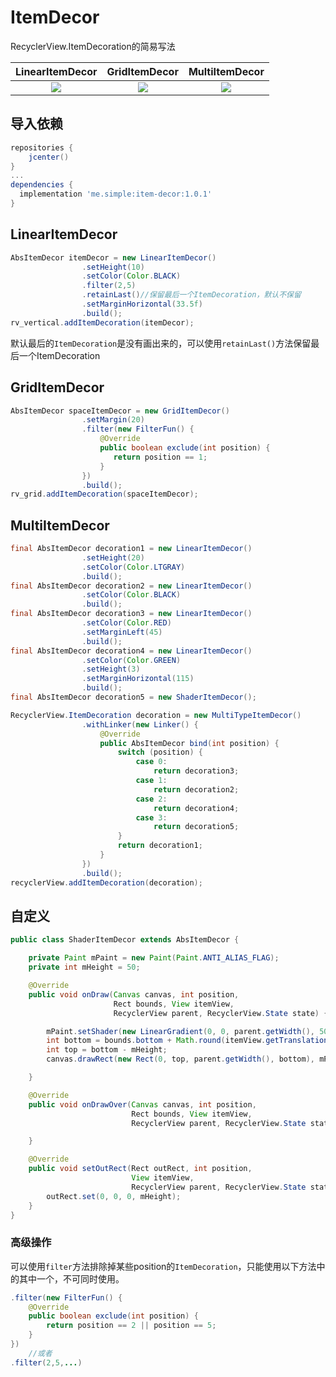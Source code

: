 # ItemDecor

RecyclerView.ItemDecoration的简易写法

|                    LinearItemDecor                     |                     GridItemDecor                      |                     MultiItemDecor                     |
| :----------------------------------------------------: | :----------------------------------------------------: | :----------------------------------------------------: |
| ![](https://i.loli.net/2019/10/28/FEj64UdqHV5JcOf.png) | ![](https://i.loli.net/2019/10/28/vzIUPRloLmSM3ur.png) | ![](https://i.loli.net/2019/10/28/1L5UFP96wXkqbJM.png) |

## 导入依赖

```groovy
repositories {
    jcenter()
}
...
dependencies {
  implementation 'me.simple:item-decor:1.0.1'
}

```

## LinearItemDecor

```java
AbsItemDecor itemDecor = new LinearItemDecor()
                .setHeight(10)
                .setColor(Color.BLACK)
                .filter(2,5)
                .retainLast()//保留最后一个ItemDecoration，默认不保留
                .setMarginHorizontal(33.5f)
                .build();
rv_vertical.addItemDecoration(itemDecor);
```

默认最后的`ItemDecoration`是没有画出来的，可以使用`retainLast()`方法保留最后一个ItemDecoration

## GridItemDecor

```java
AbsItemDecor spaceItemDecor = new GridItemDecor()
                .setMargin(20)
                .filter(new FilterFun() {
                    @Override
                    public boolean exclude(int position) {
                       return position == 1;
                    }
                })
                .build();
rv_grid.addItemDecoration(spaceItemDecor);
```

## MultiItemDecor

```java
final AbsItemDecor decoration1 = new LinearItemDecor()
                .setHeight(20)
                .setColor(Color.LTGRAY)
                .build();
final AbsItemDecor decoration2 = new LinearItemDecor()
                .setColor(Color.BLACK)
                .build();
final AbsItemDecor decoration3 = new LinearItemDecor()
                .setColor(Color.RED)
                .setMarginLeft(45)
                .build();
final AbsItemDecor decoration4 = new LinearItemDecor()
                .setColor(Color.GREEN)
                .setHeight(3)
                .setMarginHorizontal(115)
                .build();
final AbsItemDecor decoration5 = new ShaderItemDecor();

RecyclerView.ItemDecoration decoration = new MultiTypeItemDecor()
                .withLinker(new Linker() {
                    @Override
                    public AbsItemDecor bind(int position) {
                        switch (position) {
                            case 0:
                                return decoration3;
                            case 1:
                                return decoration2;
                            case 2:
                                return decoration4;
                            case 3:
                                return decoration5;
                        }
                        return decoration1;
                    }
                })
                .build();
recyclerView.addItemDecoration(decoration);
```

## 自定义

```java
public class ShaderItemDecor extends AbsItemDecor {

    private Paint mPaint = new Paint(Paint.ANTI_ALIAS_FLAG);
    private int mHeight = 50;

    @Override
    public void onDraw(Canvas canvas, int position,
                       Rect bounds, View itemView,
                       RecyclerView parent, RecyclerView.State state) {

        mPaint.setShader(new LinearGradient(0, 0, parent.getWidth(), 50, Color.YELLOW, Color.GREEN, Shader.TileMode.CLAMP));
        int bottom = bounds.bottom + Math.round(itemView.getTranslationY());
        int top = bottom - mHeight;
        canvas.drawRect(new Rect(0, top, parent.getWidth(), bottom), mPaint);

    }

    @Override
    public void onDrawOver(Canvas canvas, int position,
                           Rect bounds, View itemView,
                           RecyclerView parent, RecyclerView.State state) {

    }

    @Override
    public void setOutRect(Rect outRect, int position,
                           View itemView,
                           RecyclerView parent, RecyclerView.State state) {
        outRect.set(0, 0, 0, mHeight);
    }
}
```

### 高级操作

可以使用`filter`方法排除掉某些position的`ItemDecoration`，只能使用以下方法中的其中一个，不可同时使用。

```java
.filter(new FilterFun() {
    @Override
    public boolean exclude(int position) {
        return position == 2 || position == 5;
    }
})
	//或者
.filter(2,5,...)
```